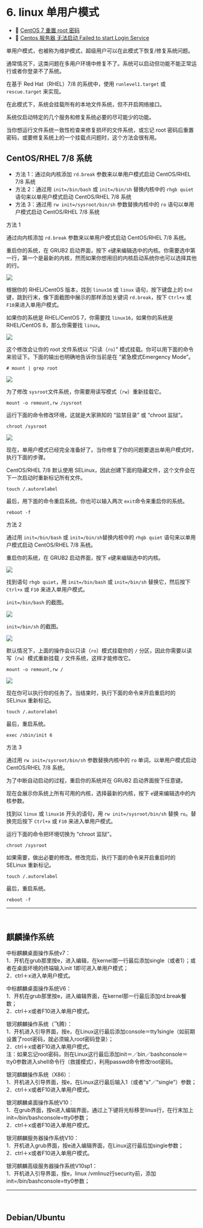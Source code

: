 # 6. linux 单用户模式

* 📄 [CentOS 7 重置 root 密码](6.%20linux%20单用户模式/CentOS%207%20重置%20root%20密码.md)
* 📄 [Centos 服务器 无法启动 Failed to start Login Service ](6.%20linux%20单用户模式/Centos%20服务器%20无法启动%20Failed%20to%20start%20Login%20Service%20.md)

单用户模式，也被称为维护模式，超级用户可以在此模式下恢复/修复系统问题。

通常情况下，这类问题在多用户环境中修复不了。系统可以启动但功能不能正常运行或者你登录不了系统。

在基于 Red Hat（RHEL）7/8 的系统中，使用 `runlevel1.target`​​ 或 `rescue.target`​​ 来实现。

在此模式下，系统会挂载所有的本地文件系统，但不开启网络接口。

系统仅启动特定的几个服务和修复系统必要的尽可能少的功能。

当你想运行文件系统一致性检查来修复损坏的文件系统，或忘记 root 密码后重置密码，或要修复系统上的一个挂载点问题时，这个方法会很有用。

## CentOS/RHEL 7/8 系统

* 方法 1：通过向内核添加 `rd.break`​ 参数来以单用户模式启动 CentOS/RHEL 7/8 系统
* 方法 2：通过用 `init=/bin/bash`​ 或 `init=/bin/sh`​ 替换内核中的 `rhgb quiet`​ 语句来以单用户模式启动 CentOS/RHEL 7/8 系统
* 方法 3：通过用 `rw init=/sysroot/bin/sh`​ 参数替换内核中的 `ro`​ 语句以单用户模式启动 CentOS/RHEL 7/8 系统

方法 1

通过向内核添加 `rd.break`​ 参数来以单用户模式启动 CentOS/RHEL 7/8 系统。

重启你的系统，在 GRUB2 启动界面，按下 `e`​ 键来编辑选中的内核。你需要选中第一行，第一个是最新的内核，然而如果你想用旧的内核启动系统你也可以选择其他的行。

![](assets/net-img-230638ivavlhhetah9oaaz-20240310152532-sdqw7uk.png)

根据你的 RHEL/CentOS 版本，找到 `linux16`​ 或 `linux`​ 语句，按下键盘上的 `End`​ 键，跳到行末，像下面截图中展示的那样添加关键词 `rd.break`​，按下 `Ctrl+x`​ 或 `F10`​ 来进入单用户模式。

如果你的系统是 RHEL/CentOS 7，你需要找 `linux16`​，如果你的系统是 RHEL/CentOS 8，那么你需要找 `linux`​。

![](assets/net-img-230657vp7ai7naoxpe79ax-20240310152533-3w42ksh.png)

这个修改会让你的 root 文件系统以 “只读（`ro`​）” 模式挂载。你可以用下面的命令来验证下。下面的输出也明确地告诉你当前是在 “紧急模式Emergency Mode”。

```
# mount | grep root
```

![](assets/net-img-230714ofp2cc2p4w43ptc8-20240310152533-hyisxoh.png)

为了修改 `sysroot`​ 文件系统，你需要用读写模式（`rw`​）重新挂载它。

```
mount -o remount,rw /sysroot
```

运行下面的命令修改环境，这就是大家熟知的 “监禁目录” 或 “chroot 监狱”。

```
chroot /sysroot
```

![](assets/net-img-230731ddze7uhp7wu7pztz-20240310152534-ah3gh8s.png)

现在，单用户模式已经完全准备好了。当你修复了你的问题要退出单用户模式时，执行下面的步骤。

CentOS/RHEL 7/8 默认使用 SELinux，因此创建下面的隐藏文件，这个文件会在下一次启动时重新标记所有文件。

```
touch /.autorelabel
```

最后，用下面的命令重启系统。你也可以输入两次 `exit`​ 命令来重启你的系统。

```
reboot -f
```

方法 2

通过用 `init=/bin/bash`​ 或 `init=/bin/sh`​ 替换内核中的 `rhgb quiet`​ 语句来以单用户模式启动 CentOS/RHEL 7/8 系统。

重启你的系统，在 GRUB2 启动界面，按下 `e`​ 键来编辑选中的内核。

![](assets/net-img-230749m6qeqi7e2utk9qte-20240310152534-ktqsslm.png)

找到语句 `rhgb quiet`​，用 `init=/bin/bash`​ 或 `init=/bin/sh`​ 替换它，然后按下 `Ctrl+x`​ 或 `F10`​ 来进入单用户模式。

​`init=/bin/bash`​ 的截图。

![](assets/net-img-230807e24n22k41j1zesj8-20240310152534-fpahqy8.png)

​`init=/bin/sh`​ 的截图。

![](assets/net-img-230825eup47566sxyl2y4v-20240310152535-l664vl6.png)

默认情况下，上面的操作会以只读（`ro`​）模式挂载你的 `/`​ 分区，因此你需要以读写（`rw`​）模式重新挂载 `/`​ 文件系统，这样才能修改它。

```
mount -o remount,rw /
```

![](assets/net-img-230841wrqi4urzwqq9wcq9-20240310152536-o6k7m15.png)

现在你可以执行你的任务了。当结束时，执行下面的命令来开启重启时的 SELinux 重新标记。

```
touch /.autorelabel
```

最后，重启系统。

```
exec /sbin/init 6
```

方法 3

通过用 `rw init=/sysroot/bin/sh`​ 参数替换内核中的 `ro`​ 单词，以单用户模式启动 CentOS/RHEL 7/8 系统。

为了中断自动启动的过程，重启你的系统并在 GRUB2 启动界面按下任意键。

现在会展示你系统上所有可用的内核，选择最新的内核，按下 `e`​ 键来编辑选中的内核参数。

找到以 `linux`​ 或 `linux16`​ 开头的语句，用 `rw init=/sysroot/bin/sh`​ 替换 `ro`​。替换完后按下 `Ctrl+x`​ 或 `F10`​ 来进入单用户模式。

运行下面的命令把环境切换为 “chroot 监狱”。

```
chroot /sysroot
```

如果需要，做出必要的修改。修改完后，执行下面的命令来开启重启时的 SELinux 重新标记。

```
touch /.autorelabel
```

最后，重启系统。

```
reboot -f
```

---

‍

## 麒麟操作系统

中标麒麟桌面操作系统v7：  
1．开机在grub那里按e，进入编辑，在kernel那一行最后添加single（或者1）；或者在桌面坏境的终端输入init 1即可进入单用户模式；  
2．ctrl＋x进入单用户模式。

中标麒麟桌面操作系统V6：  
1．开机在grub那里按e，进入编辑界面，在kernel那一行最后添加rd.break餐数；  
2．ctrl＋x或者F10进入单用户模式。

银河麒麟操作系统（飞腾）：  
1．开机进入引导界面，按e，在Linux这行最后添加console＝tty1single（如前期设置了root密码，就必须输入root密码登录）；  
2．ctrl＋x或者F10进入单用户模式。  
注：如果忘记root密码，则在Linux这行最后添加init＝／bin／bashconsole＝tty0参数进入shell命令行（救援模式），利用passwd命令修改root密码。

银河麒麟操作系统（X86）：  
1．开机进入引导界面，按e，在Linux这行最后输入1（或者“s”／“single”）参数；  
2．ctrl＋x或者F10进入单用户模式。

银河麒麟桌面操作系统V10：  
1．在grub界面，按e进入编辑界面，通过上下键将光标移至linux行，在行末加上init=/bin/bashconsole=tty0参数；  
2．ctrl＋x或者F10进入单用户模式。

银河麒麟服务器操作系统V10：  
1．开机进入grub界面，按e进入编辑界面，在Linux这行最后加single参数；  
2．ctrl＋x或者F10进入单用户模式。

银河麒麟高级服务器操作系统V10sp1：  
1．开机进入引导界面，按e，linux /vmlinuz行security前，添加init=/bin/bashconsole=tty0参数；

---

‍

## Debian/Ubuntu

‍
